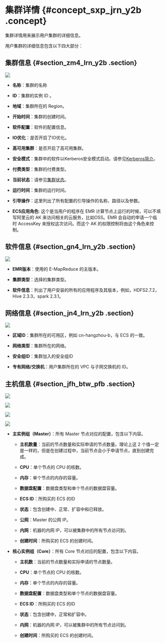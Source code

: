# 集群详情 {#concept_sxp_jrn_y2b .concept}

集群详情用来展示用户集群的详细信息。

用户集群的详细信息包含以下四大部分：

## 集群信息 {#section_zm4_lrn_y2b .section}

![](http://static-aliyun-doc.oss-cn-hangzhou.aliyuncs.com/assets/img/17857/154322377410441_zh-CN.png)

-   **名称**：集群的名称

-   **ID**：集群的实例 ID 。
-   **地域**：集群所在的 Region。

-   **开始时间**：集群的创建时间。

-   **软件配置**：软件的配置信息。

-   **IO优化**：是否开启了IO优化。
-   **高可用集群**：是否开启了高可用集群。

-   **安全模式**：集群中的软件以Kerberos安全模式启动。请参见[Kerberos简介](intl.zh-CN/用户指南/Kerberos认证/Kerberos简介.md#)。
-   **付费类型**：集群的付费类型。

-   **当前状态**：请参见[集群状态](../../../../intl.zh-CN/常见问题/附录/状态表.md#)。

-   **运行时间**：集群的运行时间。

-   **引导操作**：这里列出了所有配置的引导操作的名称、路径以及参数。
-   **ECS应用角色**: 这个是当用户的程序在 EMR 计算节点上运行的时候，可以不填写阿里云的 AK 来访问相关的云服务，比如OSS。EMR 会自动的申请一个临时 AccessKey 来授权这次访问。而这个 AK 的权限控制将由这个角色来控制。

## 软件信息 {#section_gn4_lrn_y2b .section}

![](http://static-aliyun-doc.oss-cn-hangzhou.aliyuncs.com/assets/img/17857/154322377410443_zh-CN.jpg)

-   **EMR版本**：使用的 E-MapReduce 的主版本。

-   **集群类型**：选择的集群类型。

-   **软件信息**：列出了用户安装的所有的应用程序及其版本，例如，HDFS2.7.2，Hive 2.3.3，spark 2.3.1。


## 网络信息 {#section_jn4_lrn_y2b .section}

![](http://static-aliyun-doc.oss-cn-hangzhou.aliyuncs.com/assets/img/17857/154322377410444_zh-CN.png)

-   **区域ID**：集群所在的可用区，例如 cn-hangzhou-b，与 ECS 的一致。

-   **网络类型**：集群所在的网络。

-   **安全组ID**：集群加入的安全组ID

-   **专有网络/交换机**：用户集群所在的 VPC 与子网交换机的 ID。


## 主机信息 {#section_jfh_btw_pfb .section}

![](http://static-aliyun-doc.oss-cn-hangzhou.aliyuncs.com/assets/img/17857/154322377514299_zh-CN.png)

![](http://static-aliyun-doc.oss-cn-hangzhou.aliyuncs.com/assets/img/17857/154322377514297_zh-CN.png)

![](http://static-aliyun-doc.oss-cn-hangzhou.aliyuncs.com/assets/img/17857/154322377514300_zh-CN.png)

![](http://static-aliyun-doc.oss-cn-hangzhou.aliyuncs.com/assets/img/17857/154322377514298_zh-CN.png)

-   **主实例组（Master）**：所有 Master 节点对应的配置，包含以下内容。

    -   **主机数量**：当前的节点数量和实际申请的节点数量。理论上这 2 个值一定是一样的，但是在创建过程中，当前节点会小于申请节点，直到创建完成。

    -   **CPU**：单个节点的 CPU 的核数。

    -   **内存**：单个节点的内存的容量。

    -   **数据盘配置**：数据盘类型和单个节点的数据盘容量。

    -   **ECS ID**：所购买的 ECS 的ID

    -   **状态**：包含创建中、正常、扩容中和已释放。

    -   **公网**：Master 的公网 IP。

    -   **内网**：机器的内网 IP，可以被集群中的所有节点访问到。

    -   **创建时间**：所购买的 ECS 的创建时间。

-   **核心实例组（Core）**：所有 Core 节点对应的配置，包含以下内容。

    -   **主机数**：当前的节点数量和实际申请的节点数量。

    -   **CPU**：单个节点的 CPU 的核数。

    -   **内存**：单个节点的内存的容量。

    -   **数据盘配置**：数据盘类型和单个节点的数据盘容量。

    -   **ECS ID**：所购买的 ECS 的ID

    -   **状态**：包含创建中，正常和扩容中。

    -   **内网**：机器的内网 IP，可以被集群中的所有节点访问到。

    -   **创建时间**：所购买的 ECS 的创建时间。


